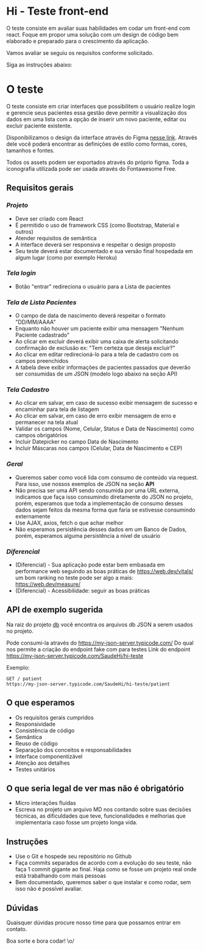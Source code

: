 # Hi - Teste front-end

O teste consiste em avaliar suas habilidades em codar um front-end com react.
Foque em propor uma solução com um design de código bem elaborado e preparado para o crescimento da aplicação.

Vamos avaliar se seguiu os requisitos conforme solicitado.

Siga as instruções abaixo:

# O teste

O teste consiste em criar interfaces que possibilitem o usuário realize login e gerencie seus pacientes
essa gestão deve permitir a visualização dos dados em uma lista com a opção de inserir um novo paciente, editar ou excluir paciente existente.

Disponibilizamos o design da interface através do Figma [nesse link](https://www.figma.com/file/njMdC8jyJMyiFOIYpDsqzE/Hi-Teste?node-id=125%3A0). 
Através dele você poderá encontrar as definições de estilo como formas, cores, tamanhos e fontes.

Todos os assets podem ser exportados através do próprio figma. Toda a iconografia utilizada pode ser usada através do Fontawesome Free.

## Requisitos gerais

### *Projeto*

- Deve ser criado com React
- É permitido o uso de framework CSS (como Bootstrap, Material e outros)
- Atender requisitos de semântica
- A interface deverá ser responsiva e respeitar o design proposto
- Seu teste deverá estar documentado e sua versão final hospedada em algum lugar (como por exemplo Heroku)

### *Tela login*

- Botão "entrar" redireciona o usuário para a Lista de pacientes

### *Tela de Lista Pacientes*

- O campo de data de nascimento deverá respeitar o formato "DD/MM/AAAA"
- Enquanto não houver um paciente exibir uma mensagem "Nenhum Paciente cadastrado" 
- Ao clicar em excluir deverá exibir uma caixa de alerta solicitando confirmação de exclusão ex: "Tem certeza que deseja excluir?" 
- Ao clicar em editar redirecioná-lo para a tela de cadastro com os campos preenchidos
- A tabela deve exibir informações de pacientes passados que deverão ser consumidas de um JSON (modelo logo abaixo na seção API)

### *Tela Cadastro*

- Ao clicar em salvar, em caso de sucesso exibir mensagem de sucesso e encaminhar para tela de listagem
- Ao clicar em salvar, em caso de erro exibir mensagem de erro e permanecer na tela atual
- Validar os campos (Nome, Celular, Status e Data de Nascimento) como campos obrigatórios
- Incluir Datepicker no campo Data de Nascimento
- Incluir Máscaras nos campos (Celular, Data de Nascimento e CEP)

### *Geral*

- Queremos saber como você lida com consumo de conteúdo via request. Para isso, use nossos exemplos de JSON na seção **API** 
- Não precisa ser uma API sendo consumida por uma URL externa, indicamos que faça isso consumindo diretamente do JSON no projeto, porém, esperamos que toda a implementação de consumo desses dados sejam feitos da mesma forma que faria se estivesse consumindo externamente
- Use AJAX, axios, fetch o que achar melhor
- Não esperamos persistência desses dados em um Banco de Dados, porém, esperamos alguma persistência a nível de usuário


### *Diferencial*

- (Diferencial) - Sua aplicação pode estar bem embasada em performance web seguindo as boas práticas de https://web.dev/vitals/ um bom ranking no teste pode ser algo a mais: https://web.dev/measure/
- (Diferencial) - Acessibilidade: seguir as boas práticas


## API de exemplo sugerida

Na raiz do projeto [db](https://github.com/SaudeHi/hi-teste/blob/master) você encontra os arquivos db JSON a serem usados no projeto.

Pode consumi-la através do https://my-json-server.typicode.com/
Do qual nos permite a criação do endpoint fake com para testes
Link do endpoint https://my-json-server.typicode.com/SaudeHi/hi-teste

Exemplo:
```
GET / patient
https://my-json-server.typicode.com/SaudeHi/hi-teste/patient
```


## O que esperamos

- Os requisitos gerais cumpridos
- Responsividade
- Consistência de código
- Semântica
- Reuso de código
- Separação dos conceitos e responsabilidades
- Interface componentizável
- Atenção aos detalhes
- Testes unitários

## O que seria legal de ver mas não é obrigatório

- Micro interações fluídas
- Escreva no projeto um arquivo MD nos contando sobre suas decisões técnicas, as dificuldades que teve, funcionalidades e melhorias que implementaria caso fosse um projeto longa vida.

## Instruções

- Use o Git e hospede seu repositório no Github
- Faça commits separados de acordo com a evolução do seu teste, não faça 1 commit gigante ao final. Haja como se fosse um projeto real onde está trabalhando com mais pessoas
- Bem documentado, queremos saber o que instalar e como rodar, sem isso não é possível avaliar.


## Dúvidas

Quaisquer dúvidas procure nosso time para que possamos entrar em contato.

Boa sorte e bora codar! \o/

